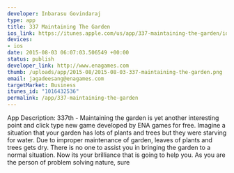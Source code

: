 ```yaml
--- 
developer: Inbarasu Govindaraj
type: app
title: 337 Maintaining The Garden
ios_link: https://itunes.apple.com/us/app/337-maintaining-the-garden/id1016432536?mt=8
devices: 
- ios
date: 2015-08-03 06:07:03.506549 +00:00
status: publish
developer_link: http://www.enagames.com
thumb: /uploads/app/2015-08/2015-08-03-337-maintaining-the-garden.png
email: jagadeesang@enagames.com
targetMarket: Business
itunes_id: "1016432536"
permalink: /app/337-maintaining-the-garden
---
```


App Description:
     337th - Maintaining the garden is yet another interesting point and click type new game developed by ENA games for free. Imagine a situation that your garden has lots of plants and trees but they were starving for water. Due to improper maintenance of garden, leaves of plants and trees gets dry. There is no one to assist you in bringing the garden to a normal situation. Now its your brilliance that is going to help you. As you are the person of problem solving nature, sure
